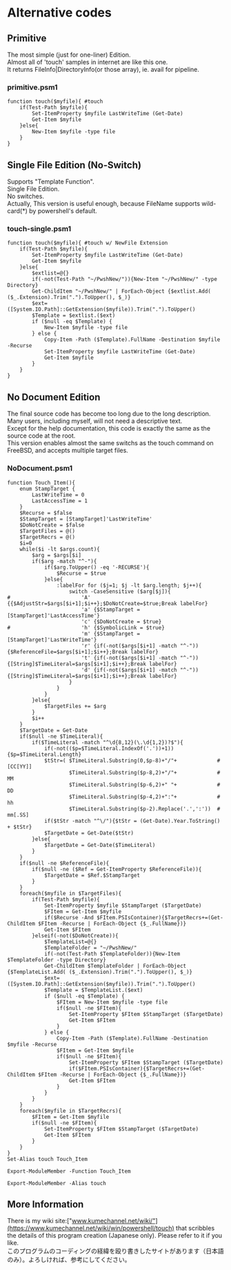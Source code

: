 # Alternative codes
## Primitive
The most simple (just for one-liner) Edition.  
Almost all of 'touch' samples in internet are like this one.  
It returns FileInfo|DirectoryInfo(or those array), ie. avail for pipeline.
### primitive.psm1
```
function touch($myfile){ #touch
    if(Test-Path $myfile){
        Set-ItemProperty $myfile LastWriteTime (Get-Date)
        Get-Item $myfile
    }else{
        New-Item $myfile -type file
    }
}
```
## Single File Edition (No-Switch)
Supports "Template Function".  
Single File Edition.  
No switches.  
Actually, This version is useful enough, because FileName supports wild-card(*) by powershell's default.  
### touch-single.psm1
```
function touch($myfile){ #touch w/ NewFile Extension
    if(Test-Path $myfile){
        Set-ItemProperty $myfile LastWriteTime (Get-Date)
        Get-Item $myfile
    }else{
        $extlist=@{}
        if(-not(Test-Path "~/PwshNew/")){New-Item "~/PwshNew/" -type Directory}
        Get-ChildItem "~/PwshNew/" | ForEach-Object {$extlist.Add( ($_.Extension).Trim(".").ToUpper(), $_)}
        $ext=([System.IO.Path]::GetExtension($myfile)).Trim(".").ToUpper()
        $Template = $extlist.($ext)
        if ($null -eq $Template) {
            New-Item $myfile -type file
        } else {
            Copy-Item -Path ($Template).FullName -Destination $myfile -Recurse
            Set-ItemProperty $myfile LastWriteTime (Get-Date)
            Get-Item $myfile
        } 
    }
}
```
## No Document Edition
The final source code has become too long due to the long description.  
Many users, including myself, will not need a descriptive text.  
Except for the help documentation, this code is exactly the same as the source code at the root.  
This version enables almost the same switchs as the touch command on FreeBSD, and accepts multiple target files.  
### NoDocument.psm1
```
function Touch_Item(){
    enum StampTarget {
        LastWriteTime = 0
        LastAccessTime = 1
    }
    $Recurse = $false
    $StampTarget = [StampTarget]'LastWriteTime'
    $DoNotCreate = $false
    $TargetFiles = @()
    $TargetRecrs = @()
    $i=0
    while($i -lt $args.count){
        $arg = $args[$i]
        if($arg -match "^-"){
            if($arg.ToUpper() -eq '-RECURSE'){
                $Recurse = $true
            }else{
                :labelFor for ($j=1; $j -lt $arg.length; $j++){
                    switch -CaseSensitive ($arg[$j]){
#                       'A' {{$AdjustStr=$args[$i+1];$i++};$DoNotCreate=$true;Break labelFor}
                        'a' {$StampTarget = [StampTarget]'LastAccessTime'}
                        'c' {$DoNotCreate = $true}
#                       'h' {$SymbolicLink = $true}
                        'm' {$StampTarget = [StampTarget]'LastWriteTime'}
                        'r' {if(-not($args[$i+1] -match "^-")){$ReferenceFile=$args[$i+1];$i++};Break labelFor}
                        't' {if(-not($args[$i+1] -match "^-")){[String]$TimeLiteral=$args[$i+1];$i++};Break labelFor}
                        'd' {if(-not($args[$i+1] -match "^-")){[String]$TimeLiteral=$args[$i+1];$i++};Break labelFor}
                    }
                }
            }
        }else{
            $TargetFiles += $arg
        }
        $i++
    }
    $TargetDate = Get-Date
    if($null -ne $TimeLiteral){
        if($TimeLiteral -match "^\d{8,12}(\.\d{1,2})?$"){
            if(-not(($p=$TimeLiteral.IndexOf('.'))+1)){$p=$TimeLiteral.Length}
            $tStr=( $TimeLiteral.Substring(0,$p-8)+"/"+             # [CC[YY]]
                    $TimeLiteral.Substring($p-8,2)+"/"+             # MM
                    $TimeLiteral.Substring($p-6,2)+" "+             # DD
                    $TimeLiteral.Substring($p-4,2)+":"+             # hh
                    $TimeLiteral.Substring($p-2).Replace('.',':'))  # mm[.SS]
            if($tStr -match "^\/"){$tStr = (Get-Date).Year.ToString() + $tStr}
            $TargetDate = Get-Date($tStr)
        }else{
            $TargetDate = Get-Date($TimeLiteral)
        }
    }
    if($null -ne $ReferenceFile){
        if($null -ne ($Ref = Get-ItemProperty $ReferenceFile)){
            $TargetDate = $Ref.$StampTarget
        }
    }
    foreach($myfile in $TargetFiles){
        if(Test-Path $myfile){
            Set-ItemProperty $myfile $StampTarget ($TargetDate)
            $FItem = Get-Item $myfile
            if($Recurse -And $FItem.PSIsContainer){$TargetRecrs+=(Get-ChildItem $FItem -Recurse | ForEach-Object {$_.FullName})}
            Get-Item $FItem
        }elseif(-not($DoNotCreate)){
            $TemplateList=@{}
            $TemplateFolder = "~/PwshNew/"
            if(-not(Test-Path $TemplateFolder)){New-Item $TemplateFolder -type Directory}
            Get-ChildItem $TemplateFolder | ForEach-Object {$TemplateList.Add( ($_.Extension).Trim(".").ToUpper(), $_)}
            $ext=([System.IO.Path]::GetExtension($myfile)).Trim(".").ToUpper()
            $Template = $TemplateList.($ext)
            if ($null -eq $Template) {
                $FItem = New-Item $myfile -type file
                if($null -ne $FItem){
                    Set-ItemProperty $FItem $StampTarget ($TargetDate)
                    Get-Item $FItem
                }
            } else {
                Copy-Item -Path ($Template).FullName -Destination $myfile -Recurse
                $FItem = Get-Item $myfile
                if($null -ne $FItem){
                    Set-ItemProperty $FItem $StampTarget ($TargetDate)
                    if($FItem.PSIsContainer){$TargetRecrs+=(Get-ChildItem $FItem -Recurse | ForEach-Object {$_.FullName})}
                    Get-Item $FItem
                }
            } 
        }
    } 
    foreach($myfile in $TargetRecrs){
        $FItem = Get-Item $myfile
        if($null -ne $FItem){
            Set-ItemProperty $FItem $StampTarget ($TargetDate)
            Get-Item $FItem
        }
    }
}
Set-Alias touch Touch_Item

Export-ModuleMember -Function Touch_Item

Export-ModuleMember -Alias touch
```
## More Information
There is my wiki site:["www.kumechannel.net/wiki/"](https://www.kumechannel.net/wiki/win/powershell/touch) that scribbles the details of this program creation (Japanese only).  Please refer to it if you like.  
このプログラムのコーディングの経緯を殴り書きしたサイトがあります（日本語のみ）。よろしければ、参考にしてください。